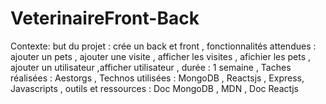 # VeterinaireFront-Back



Contexte: but du projet : crée un back et front , fonctionnalités attendues : ajouter un pets , ajouter une visite , afficher les visites , afichier les pets , ajouter un utilisateur ,afficher utilisateur , durée : 1 semaine , Taches réalisées : Aestorgs , Technos utilisées : MongoDB , Reactsjs , Express, Javascripts , outils et ressources : Doc MongoDB , MDN , Doc Reactjs
